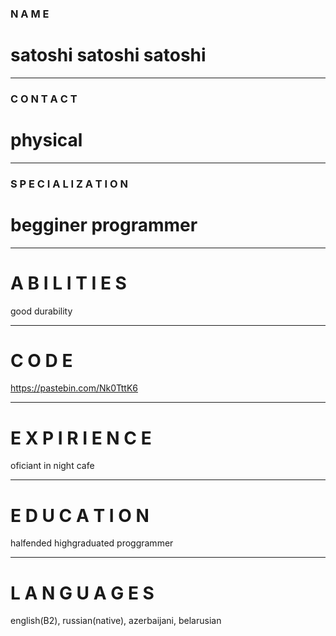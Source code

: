 ### N A M E
# satoshi satoshi satoshi
***
### C O N T A C T
# physical
***
### S P E C I A L I Z A T I O N
# begginer programmer
***
# A B I L I T I E S
good durability
***
# C O D E
https://pastebin.com/Nk0TttK6
***
# E X P I R I E N C E
oficiant in night cafe
***
# E D U C A T I O N
halfended highgraduated proggrammer
***
# L A N G U A G E S
english(B2), russian(native), azerbaijani, belarusian

